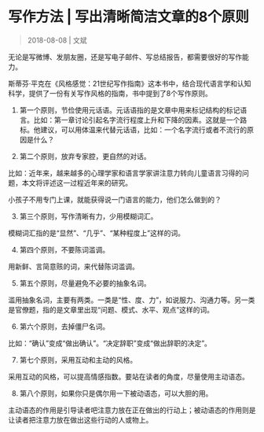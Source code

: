 # 写作方法 | 写出清晰简洁文章的8个原则

> 2018-08-08 | 文斌

无论是写微博、发朋友圈，还是写电子邮件、写总结报告，都需要很好的写作能力。

斯蒂芬·平克在《风格感觉：21世纪写作指南》这本书中，结合现代语言学和认知科学，提供了一份有关写作风格的指南，书中提到了8个写作原则。

1. 第一个原则，节俭使用元话语。元话语指的是文章中用来标记结构的标记语言。比如：第一章讨论引起名字流行程度上升和下降的因素。这就是一个路标。他建议，可以用体温来代替元话语，比如：一个名字流行或者不流行的原因是什么？

2. 第二个原则，放弃专家腔，更自然的对话。

  比如：近年来，越来越多的心理学家和语言学家讲注意力转向儿童语言习得的问题，本文将评述这一过程近年来的研究。

  小孩子不用专门上课，就能获得说一门语言的能力，他们怎么做到的？

3. 第三个原则，写作清晰有力，少用模糊词汇。

  模糊词汇指的是“显然”、“几乎”、“某种程度上”这样的词。

4. 第四个原则，不要陈词滥调。

  用新鲜、言简意赅的词，来代替陈词滥调。

5. 第五个原则，尽量避免不必要的抽象名词。

  滥用抽象名词，主要有两类。一类是“性、度、力”，如说服力、沟通力等。另一类是官僚题，指的是文章里出现“问题、模式、水平、观点”这样的词。

6. 第六个原则，去掉僵尸名词。

  比如：“确认”变成“做出确认”。“决定辞职”变成“做出辞职的决定”。

7. 第七个原则，采用互动和主动的风格。

  采用互动的风格，可以提高情感指数。要站在读者的角度，尽量使用主动语态。

8. 第八个原则，如果你只是偶尔用一下被动语态，可以大胆的用。

  主动语态的作用是引导读者吧注意力放在正在做出的行动上；被动语态的作用则是让读者把注意力放在做出这些行动的人或物上。
